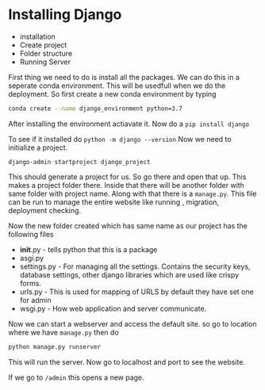 # Installing Django

- installation
- Create project
- Folder structure
- Running Server

First thing we need to do is install all the packages. We can do this in a seperate conda environment. This will be usedfull when we do the deployment.
So first create a new conda environment by typing 

```sh
conda create --name django_environment python=3.7
```
After installing the environment actiavate it. Now do a `pip install django`

To see if it installed do `python -m django --version`
Now we need to initialize a project.

```
django-admin startproject django_project
```
This should generate a project for us. So go there and open that up. This makes a project folder there. Inside that there will be another folder with same folder with project name. Along with that there is a `manage.py`. This file can be run to manage the entire website like running , migration, deployment checking.

Now the new folder created which has same name as our project has the following files

- __init__.py - tells python that this is a package
- asgi.py   
- settings.py - For managing all the settings. Contains the security keys, database settings, other django libraries which are used like crispy forms. 
- urls.py - This is used for mapping of URLS by default they have set one for admin
- wsgi.py - How web application and server communicate.

Now we can start a webserver and access the default site.
so go to location where we have `manage.py` then do 

```sh
python manage.py runserver 
```
This will run the server. Now go to localhost and port to see the website.

If we go to `/admin` this opens a new page.


